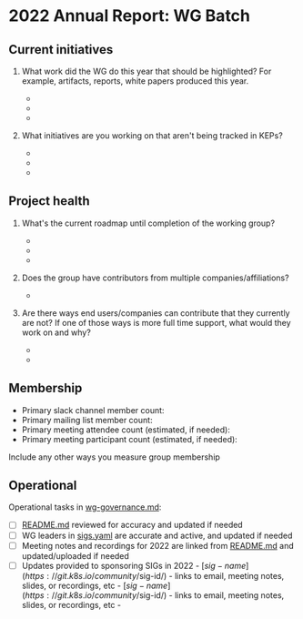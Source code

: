 # 2022 Annual Report: WG Batch

## Current initiatives

1. What work did the WG do this year that should be highlighted?
   For example, artifacts, reports, white papers produced this year.

   -
   -
   -

2. What initiatives are you working on that aren't being tracked in KEPs?

   -
   -
   -

## Project health

1. What's the current roadmap until completion of the working group?

   -
   -
   -

2. Does the group have contributors from multiple companies/affiliations?

   -

3. Are there ways end users/companies can contribute that they currently are not?
   If one of those ways is more full time support, what would they work on and why?

   -
   -

## Membership

- Primary slack channel member count:
- Primary mailing list member count:
- Primary meeting attendee count (estimated, if needed):
- Primary meeting participant count (estimated, if needed):

Include any other ways you measure group membership

## Operational

Operational tasks in [wg-governance.md]:

- [ ] [README.md] reviewed for accuracy and updated if needed
- [ ] WG leaders in [sigs.yaml] are accurate and active, and updated if needed
- [ ] Meeting notes and recordings for 2022 are linked from [README.md] and updated/uploaded if needed
- [ ] Updates provided to sponsoring SIGs in 2022
      - [$sig-name](https://git.k8s.io/community/$sig-id/)
        - links to email, meeting notes, slides, or recordings, etc
      - [$sig-name](https://git.k8s.io/community/$sig-id/)
        - links to email, meeting notes, slides, or recordings, etc
      -

[wg-governance.md]: https://git.k8s.io/community/committee-steering/governance/wg-governance.md
[README.md]: https://git.k8s.io/community/wg-batch/README.md
[sigs.yaml]: https://git.k8s.io/community/sigs.yaml
